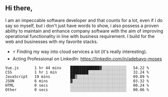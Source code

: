 ## Hi there,

I am an impeccable software developer and that counts for a lot, even if i do say so myself, but i don't just have words to show, i also possess a proven ability to maintain and enhance company software with the aim of improving operational functionality in line with business requirement. I build for the web and businesses with my favorite stacks.
- ⚡ Finding my way into cloud services a lot (it's really interesting).
- Acting Professional on LinkedIn: https://linkedin.com/in/adebayo-moses

<!--START_SECTION:waka-->

```text
Vue.js       1 hr 44 mins    █████████████▓░░░░░░░░░░░   54.22 %
CSS          1 hr 1 min      ████████░░░░░░░░░░░░░░░░░   32.24 %
JavaScript   19 mins         ██▒░░░░░░░░░░░░░░░░░░░░░░   09.89 %
JSON         6 mins          ▓░░░░░░░░░░░░░░░░░░░░░░░░   03.32 %
HTML         0 secs          ░░░░░░░░░░░░░░░░░░░░░░░░░   00.24 %
Other        0 secs          ░░░░░░░░░░░░░░░░░░░░░░░░░   00.06 %
```

<!--END_SECTION:waka-->

